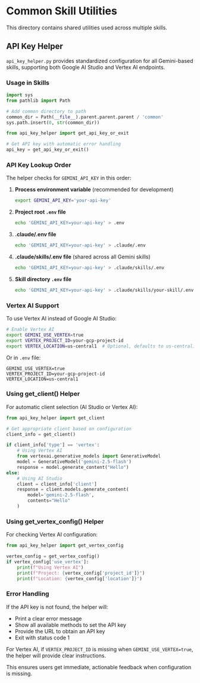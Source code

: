 # Common Skill Utilities

This directory contains shared utilities used across multiple skills.

## API Key Helper

`api_key_helper.py` provides standardized configuration for all Gemini-based skills, supporting both Google AI Studio and Vertex AI endpoints.

### Usage in Skills

```python
import sys
from pathlib import Path

# Add common directory to path
common_dir = Path(__file__).parent.parent.parent / 'common'
sys.path.insert(0, str(common_dir))

from api_key_helper import get_api_key_or_exit

# Get API key with automatic error handling
api_key = get_api_key_or_exit()
```

### API Key Lookup Order

The helper checks for `GEMINI_API_KEY` in this order:

1. **Process environment variable** (recommended for development)
   ```bash
   export GEMINI_API_KEY='your-api-key'
   ```

2. **Project root `.env` file**
   ```bash
   echo 'GEMINI_API_KEY=your-api-key' > .env
   ```

3. **.claude/.env file**
   ```bash
   echo 'GEMINI_API_KEY=your-api-key' > .claude/.env
   ```

4. **.claude/skills/.env file** (shared across all Gemini skills)
   ```bash
   echo 'GEMINI_API_KEY=your-api-key' > .claude/skills/.env
   ```

5. **Skill directory `.env` file**
   ```bash
   echo 'GEMINI_API_KEY=your-api-key' > .claude/skills/your-skill/.env
   ```

### Vertex AI Support

To use Vertex AI instead of Google AI Studio:

```bash
# Enable Vertex AI
export GEMINI_USE_VERTEX=true
export VERTEX_PROJECT_ID=your-gcp-project-id
export VERTEX_LOCATION=us-central1  # Optional, defaults to us-central1
```

Or in `.env` file:
```
GEMINI_USE_VERTEX=true
VERTEX_PROJECT_ID=your-gcp-project-id
VERTEX_LOCATION=us-central1
```

### Using get_client() Helper

For automatic client selection (AI Studio or Vertex AI):

```python
from api_key_helper import get_client

# Get appropriate client based on configuration
client_info = get_client()

if client_info['type'] == 'vertex':
    # Using Vertex AI
    from vertexai.generative_models import GenerativeModel
    model = GenerativeModel('gemini-2.5-flash')
    response = model.generate_content("Hello")
else:
    # Using AI Studio
    client = client_info['client']
    response = client.models.generate_content(
        model='gemini-2.5-flash',
        contents="Hello"
    )
```

### Using get_vertex_config() Helper

For checking Vertex AI configuration:

```python
from api_key_helper import get_vertex_config

vertex_config = get_vertex_config()
if vertex_config['use_vertex']:
    print(f"Using Vertex AI")
    print(f"Project: {vertex_config['project_id']}")
    print(f"Location: {vertex_config['location']}")
```

### Error Handling

If the API key is not found, the helper will:
- Print a clear error message
- Show all available methods to set the API key
- Provide the URL to obtain an API key
- Exit with status code 1

For Vertex AI, if `VERTEX_PROJECT_ID` is missing when `GEMINI_USE_VERTEX=true`, the helper will provide clear instructions.

This ensures users get immediate, actionable feedback when configuration is missing.

